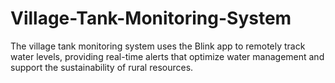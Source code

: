# Village-Tank-Monitoring-System
The village tank monitoring system uses the Blink app to remotely track water levels, providing real-time alerts that optimize water management and support the sustainability of rural resources.

